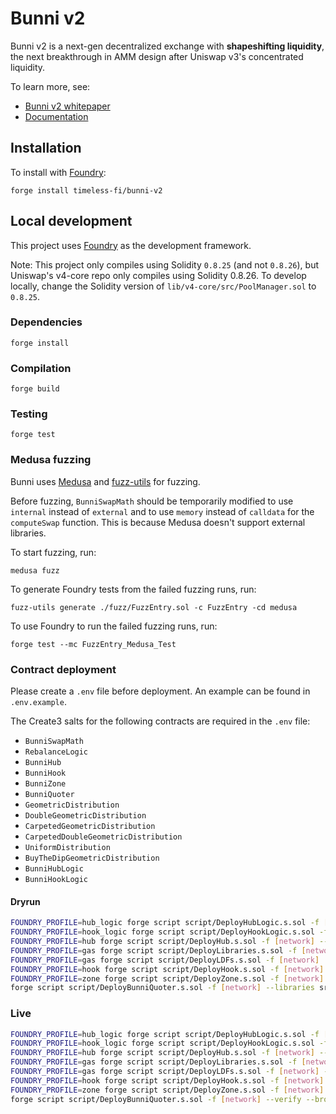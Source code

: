 # Bunni v2

Bunni v2 is a next-gen decentralized exchange with **shapeshifting liquidity**, the next breakthrough in AMM design after Uniswap v3's concentrated liquidity.

To learn more, see:

- [Bunni v2 whitepaper](https://github.com/Bunniapp/whitepaper/blob/main/bunni-v2.pdf)
- [Documentation](https://docs.bunni.xyz/)

## Installation

To install with [Foundry](https://github.com/gakonst/foundry):

```
forge install timeless-fi/bunni-v2
```

## Local development

This project uses [Foundry](https://github.com/gakonst/foundry) as the development framework.

Note: This project only compiles using Solidity `0.8.25` (and not `0.8.26`), but Uniswap's v4-core repo only compiles using Solidity 0.8.26. To develop locally, change the Solidity version of `lib/v4-core/src/PoolManager.sol` to `0.8.25`.

### Dependencies

```
forge install
```

### Compilation

```
forge build
```

### Testing

```
forge test
```

### Medusa fuzzing

Bunni uses [Medusa](https://github.com/crytic/medusa) and [fuzz-utils](https://github.com/crytic/fuzz-utils) for fuzzing.

Before fuzzing, `BunniSwapMath` should be temporarily modified to use `internal` instead of `external` and to use `memory` instead of `calldata` for the `computeSwap` function. This is because Medusa doesn't support external libraries.

To start fuzzing, run:

```
medusa fuzz
```

To generate Foundry tests from the failed fuzzing runs, run:

```
fuzz-utils generate ./fuzz/FuzzEntry.sol -c FuzzEntry -cd medusa
```

To use Foundry to run the failed fuzzing runs, run:

```
forge test --mc FuzzEntry_Medusa_Test
```

### Contract deployment

Please create a `.env` file before deployment. An example can be found in `.env.example`.

The Create3 salts for the following contracts are required in the `.env` file:

- `BunniSwapMath`
- `RebalanceLogic`
- `BunniHub`
- `BunniHook`
- `BunniZone`
- `BunniQuoter`
- `GeometricDistribution`
- `DoubleGeometricDistribution`
- `CarpetedGeometricDistribution`
- `CarpetedDoubleGeometricDistribution`
- `UniformDistribution`
- `BuyTheDipGeometricDistribution`
- `BunniHubLogic`
- `BunniHookLogic`

#### Dryrun

```bash
FOUNDRY_PROFILE=hub_logic forge script script/DeployHubLogic.s.sol -f [network]
FOUNDRY_PROFILE=hook_logic forge script script/DeployHookLogic.s.sol -f [network]
FOUNDRY_PROFILE=hub forge script script/DeployHub.s.sol -f [network] --libraries src/lib/BunniHubLogic.sol:BunniHubLogic:[hubLogicLibAddress]
FOUNDRY_PROFILE=gas forge script script/DeployLibraries.s.sol -f [network]
FOUNDRY_PROFILE=gas forge script script/DeployLDFs.s.sol -f [network]
FOUNDRY_PROFILE=hook forge script script/DeployHook.s.sol -f [network] --libraries src/lib/BunniHookLogic.sol:BunniHookLogic:[hookLogicLibAddress] --libraries src/lib/BunniSwapMath.sol:BunniSwapMath:[swapMathLibAddress] --libraries src/lib/RebalanceLogic.sol:RebalanceLogic:[rebalanceLibAddress]
FOUNDRY_PROFILE=zone forge script script/DeployZone.s.sol -f [network]
forge script script/DeployBunniQuoter.s.sol -f [network] --libraries src/lib/BunniSwapMath.sol:BunniSwapMath:[swapMathLibAddress] --libraries src/lib/RebalanceLogic.sol:RebalanceLogic:[rebalanceLibAddress] --libraries src/lib/BunniHookLogic.sol:BunniHookLogic:[hookLogicLibAddress]
```

### Live

```bash
FOUNDRY_PROFILE=hub_logic forge script script/DeployHubLogic.s.sol -f [network] --verify --broadcast --slow
FOUNDRY_PROFILE=hook_logic forge script script/DeployHookLogic.s.sol -f [network] --verify --broadcast --slow
FOUNDRY_PROFILE=hub forge script script/DeployHub.s.sol -f [network] --verify --broadcast --slow --libraries src/lib/BunniHubLogic.sol:BunniHubLogic:[hubLogicLibAddress]
FOUNDRY_PROFILE=gas forge script script/DeployLibraries.s.sol -f [network] --verify --broadcast --slow
FOUNDRY_PROFILE=gas forge script script/DeployLDFs.s.sol -f [network] --verify --broadcast --slow
FOUNDRY_PROFILE=hook forge script script/DeployHook.s.sol -f [network] --verify --broadcast --slow --libraries src/lib/BunniHookLogic.sol:BunniHookLogic:[hookLogicLibAddress] --libraries src/lib/BunniSwapMath.sol:BunniSwapMath:[swapMathLibAddress] --libraries src/lib/RebalanceLogic.sol:RebalanceLogic:[rebalanceLibAddress]
FOUNDRY_PROFILE=zone forge script script/DeployZone.s.sol -f [network] --verify --broadcast --slow
forge script script/DeployBunniQuoter.s.sol -f [network] --verify --broadcast --slow --libraries src/lib/BunniSwapMath.sol:BunniSwapMath:[swapMathLibAddress] --libraries src/lib/RebalanceLogic.sol:RebalanceLogic:[rebalanceLibAddress] --libraries src/lib/BunniHookLogic.sol:BunniHookLogic:[hookLogicLibAddress]
```
